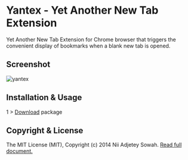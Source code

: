 Yantex - Yet Another New Tab Extension
==============

Yet Another New Tab Extension for Chrome browser that triggers the convenient display of bookmarks when a blank new tab is opened.

## Screenshot
![yantex](https://raw.github.com/nadjetey/yantex/master/screenshots/yantex.png)

## Installation & Usage
1 > [Download](yantex.crx) package

## Copyright & License
The MIT License (MIT), Copyright (c) 2014 Nii Adjetey Sowah. [Read full document.](LICENSE)
